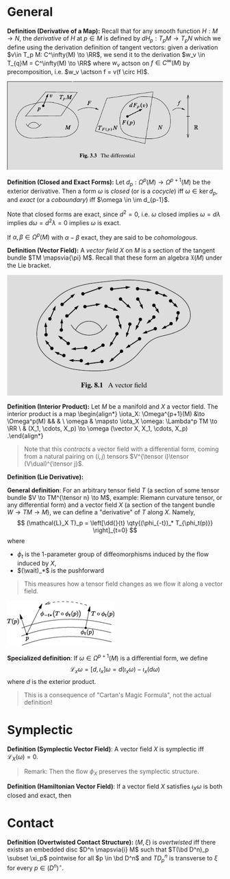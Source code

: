 # General

**Definition (Derivative of a Map):**
Recall that for any smooth function $H: M\to N$, the *derivative* of $H$ at $p\in M$ is defined by $dH_p: T_pM \to T_p N$ which we define using the derivation definition of tangent vectors: given a derivation $v\in T_p M: C^\infty(M) \to \RR$, we send it to the derivation $w_v \in T_{q}M = C^\infty(M) \to \RR$ where $w_v$ actson on $f\in C^\infty(M)$ by precomposition, i.e. $w_v \actson f = v(f \circ H)$.

![](2020-02-03-10-56-11.png)

**Definition (Closed and Exact Forms):**
Let $d_p: \Omega^p(M) \to \Omega^{p+1}(M)$ be the exterior derivative. 
Then a form $\omega$ is *closed* (or is a *cocycle*) iff $\omega \in \ker d_p$, and *exact* (or a *coboundary*) iff $\omega \in \im d_{p-1}$.

Note that closed forms are exact, since $d^2  = 0$, i.e. $\omega$ closed implies $\omega = d\lambda$ implies $d\omega = d^2 \lambda = 0$ implies $\omega$ is exact.

If $\alpha, \beta \in \Omega^p(M)$ with $\alpha-\beta$ exact, they are said to be *cohomologous*.

**Definition (Vector Field):**
A *vector field* $X$ on $M$ is a section of the tangent bundle $TM \mapsvia{\pi} M$.
Recall that these form an algebra $\mathfrak{X}(M)$ under the Lie bracket.

![](2020-02-03-20-52-40.png)

**Definition (Interior Product):**
Let $M$ be a manifold and $X$ a vector field.
The interior product is a map
\begin{align*}
\iota_X: \Omega^{p+1}(M) 	&\to \Omega^p(M) 	&& & \\
\omega 										&	\mapsto \iota_X \omega: \Lambda^p TM \to \RR \\
& (X_1, \cdots, X_p) \to \omega (\vector X, X_1, \cdots, X_p)
.\end{align*}

> Note that this *contracts* a vector field with a differential form, coming from a natural pairing on $(i, j)$ tensors $V^{\tensor i}\tensor (V\dual)^{\tensor j}$.


**Definition (Lie Derivative):**

**General definition**: 
For an arbitrary tensor field $T$ (a section of some tensor bundle $V \to TM^{\tensor n} \to M$, example: Riemann curvature tensor, or any differential form) and a vector field $X$ (a section of the tangent bundle $W \to TM \to M$), we can define a "derivative" of $T$ along $X$.
Namely, 
$$
(\mathcal{L}_X T)_p = \left[\dd{}{t} \qty{(\phi_{-t})_* T_{\phi_t(p)}} \right]_{t=0}
$$ 
where

- $\phi_t$ is the 1-parameter group of diffeomorphisms induced by the flow induced by $X$,
- $(\wait)_*$ is the pushforward

> This measures how a tensor field changes as we flow it along a vector field.

![](2020-02-04-22-45-20.png)

**Specialized definition**:
If $\omega \in \Omega^{p+1}(M)$ is a differential form, we define 
$$
\mathcal{L}_x\omega = [d, \iota_x] \omega = d(\iota_x \omega) - \iota_x(d\omega)
$$ 
where $d$ is the exterior product.

> This is a consequence of "Cartan's Magic Formula", not the actual definition!

# Symplectic

**Definition (Symplectic Vector Field)**:
A vector field $X$ is symplectic iff $\mathcal{L}_X(\omega) = 0$.

> Remark: Then the flow $\phi_X$ preserves the symplectic structure.

**Definition (Hamiltonian Vector Field)**:
If a vector field $X$ satisfies $\iota_X \omega$ is both closed and exact, then 

# Contact

**Definition (Overtwisted Contact Structure):**
$(M, \xi)$ is *overtwisted* iff there exists an embedded disc $D^n \mapsvia{i} M$ such that $T(\bd D^n)_p \subset \xi_p$ pointwise for all $p \in \bd D^n$ and $TD^n_p$ is transverse to $\xi$ for every $p\in  (D^n)^\circ$.